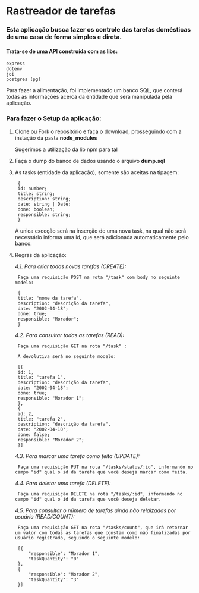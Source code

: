 # Rastreador de tarefas

### Esta aplicação busca fazer os controle das tarefas domésticas de uma casa de forma simples e direta.

#### Trata-se de uma API construída com as libs:

    express
    dotenv
    joi
    postgres (pg)


Para fazer a alimentação, foi implementado um banco SQL, que conterá todas as informações acerca da entidade que será manipulada pela aplicação.


### Para fazer o **Setup** da aplicação:


1. Clone ou Fork o repositório e faça o download, prosseguindo com a instação da pasta **node_modules**


    Sugerimos a utilização da lib npm para tal


2. Faça o dump do banco de dados usando o arquivo **dump.sql**

3. As tasks (entidade da aplicação), somente são aceitas na tipagem: 

        {
        id: number;
        title: string;
        description: string;
        date: string | Date;
        done: boolean;
        responsible: string;
        }

    A unica exceção será na inserção de uma nova task, na qual não será necessário informa uma id, que será adicionada automaticamente pelo banco.

4. Regras da aplicação:

    *4.1. Para criar todas novas tarefas (CREATE):*

        Faça uma requisição POST na rota "/task" com body no seguinte modelo:

        {
        title: "nome da tarefa",
        description: "descrição da tarefa",
        date: "2002-04-18";
        done: true;
        responsible: "Morador";
        }

    *4.2. Para consultar todas as tarefas (READ):*

        Faça uma requisição GET na rota "/task" :

        A devolutiva será no seguinte modelo:

        [{
        id: 1,
        title: "tarefa 1",
        description: "descrição da tarefa",
        date: "2002-04-18";
        done: true;
        responsible: "Morador 1";
        },
        {
        id: 2,
        title: "tarefa 2",
        description: "descrição da tarefa",
        date: "2002-04-10";
        done: false;
        responsible: "Morador 2";
        }]

    *4.3. Para marcar uma tarefa como feita (UPDATE):*

        Faça uma requisição PUT na rota "/tasks/status/:id", informando no campo "id" qual o id da tarefa que você deseja marcar como feita.


    *4.4. Para deletar uma tarefa (DELETE):*

        Faça uma requisição DELETE na rota "/tasks/:id", informando no campo "id" qual o id da tarefa que você deseja deletar.

    *4.5. Para consultar o número de tarefas ainda não relaizadas por usuário (READ/COUNT):*

        Faça uma requisição GET na rota "/tasks/count", que irá retornar um valor com todas as tarefas que constam como não finalizadas por usuário registrado, seguindo o seguinte modelo:

        [{
            "responsible": "Morador 1",
            "taskQuantity": "0"
        },
        {
            "responsible": "Morador 2",
            "taskQuantity": "3"
        }]
        


        




